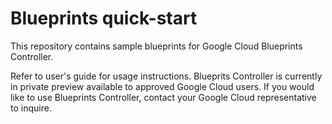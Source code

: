 # Blueprints quick-start

This repository contains sample blueprints for Google Cloud Blueprints Controller.

Refer to user's guide for usage instructions.  Blueprits Controller is currently in private preview 
available to approved Google Cloud users.  If you would like to use Blueprints Controller, contact 
your Google Cloud representative to inquire.

